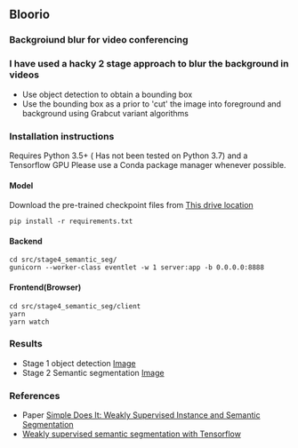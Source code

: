 ## Bloorio
### Backgroiund blur for video conferencing

### I have used a hacky 2 stage approach to blur the background in videos

* Use object detection to obtain a bounding box
* Use the bounding box as a prior to 'cut' the image into foreground and background using Grabcut variant algorithms

### Installation instructions

Requires Python 3.5+ ( Has not been tested on Python 3.7) and a Tensorflow GPU
Please use a Conda package manager whenever possible.

#### Model
Download the pre-trained checkpoint files from [This drive location](http://bit.ly/tf-wss)
```
pip install -r requirements.txt
```

#### Backend
```
cd src/stage4_semantic_seg/
gunicorn --worker-class eventlet -w 1 server:app -b 0.0.0.0:8888
```
#### Frontend(Browser)
```
cd src/stage4_semantic_seg/client
yarn
yarn watch
```

### Results

* Stage 1 object detection
[Image](./images/obj_detect.png)
* Stage 2 Semantic segmentation
[Image](./images/semantic_seg.png)

### References
* Paper [Simple Does It: Weakly Supervised Instance and Semantic Segmentation](https://arxiv.org/abs/1603.07485)
* [Weakly supervised semantic segmentation with Tensorflow](https://github.com/philferriere/tfwss)
